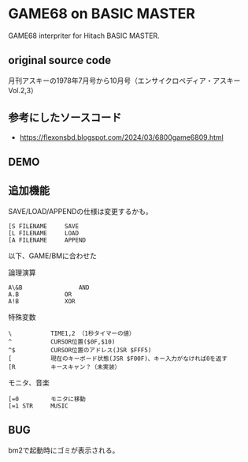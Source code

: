# GAME68 on BASIC MASTER 

GAME68 interpriter for Hitach BASIC MASTER.

## original source code

月刊アスキーの1978年7月号から10月号（エンサイクロペディア・アスキー Vol.2,3）

## 参考にしたソースコード

- https://flexonsbd.blogspot.com/2024/03/6800game6809.html

## DEMO


## 追加機能

SAVE/LOAD/APPENDの仕様は変更するかも。
```
[S FILENAME		SAVE
[L FILENAME		LOAD
[A FILENAME		APPEND
```
以下、GAME/BMに合わせた

論理演算
```
A\&B				AND
A.B				OR
A!B				XOR
```

特殊変数
```
\			TIME1,2	（1秒タイマーの値）
^			CURSOR位置($0F,$10)
^$			CURSOR位置のアドレス(JSR $FFF5)
[			現在のキーボード状態(JSR $F00F)、キー入力がなければ0を返す
[R			キースキャン？（未実装）
```

モニタ、音楽

```
[=0			モニタに移動
[=1	STR		MUSIC
```

## BUG

bm2で起動時にゴミが表示される。
